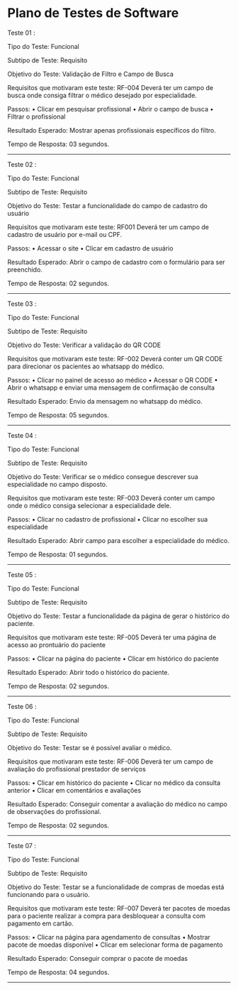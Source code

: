 # Plano de Testes de Software

Teste 01 :


Tipo do Teste: Funcional


Subtipo de Teste: Requisito


Objetivo do Teste: Validação de Filtro e Campo de Busca


Requisitos que motivaram este teste: RF-004 Deverá ter um campo de busca onde consiga filtrar o médico desejado por especialidade.


Passos: 
•	Clicar em pesquisar profissional
•	Abrir o campo de busca
•	Filtrar o profissional



Resultado Esperado: Mostrar apenas profissionais específicos do filtro.



Tempo de Resposta: 03 segundos.




________________________________________________________________________________________________________________________________________________________________________________



Teste 02 :


Tipo do Teste: Funcional


Subtipo de Teste: Requisito


Objetivo do Teste: Testar a funcionalidade do campo de cadastro do usuário


Requisitos que motivaram este teste: RF001 Deverá ter um campo de cadastro de usuário por e-mail ou CPF.


Passos: 
•	Acessar o site
•	Clicar em cadastro de usuário




Resultado Esperado: Abrir o campo de cadastro com o formulário para ser preenchido.


Tempo de Resposta: 02 segundos.






________________________________________________________________________________________________________________________________________________________________________________






Teste 03 :


Tipo do Teste: Funcional


Subtipo de Teste: Requisito


Objetivo do Teste: Verificar a validação do QR CODE


Requisitos que motivaram este teste: RF-002 Deverá conter um QR CODE para direcionar os pacientes ao whatsapp do médico.


Passos: 
•	Clicar no painel de acesso ao médico
•	Acessar o QR CODE
•	Abrir o whatsapp e enviar uma mensagem de confirmação de consulta




Resultado Esperado: Envio da mensagem no whatsapp do médico.


Tempo de Resposta: 05 segundos.



________________________________________________________________________________________________________________________________________________________________________________



Teste 04 :


Tipo do Teste: Funcional


Subtipo de Teste: Requisito


Objetivo do Teste: Verificar se o médico consegue descrever sua especialidade no campo disposto.


Requisitos que motivaram este teste: RF-003 Deverá conter um campo onde o médico consiga selecionar a especialidade dele.


Passos: 
•	Clicar no cadastro de profissional
•	Clicar no escolher sua especialidade



Resultado Esperado: Abrir campo para escolher a especialidade do médico.


Tempo de Resposta: 01 segundos.



________________________________________________________________________________________________________________________________________________________________________________




Teste 05 :


Tipo do Teste: Funcional


Subtipo de Teste: Requisito


Objetivo do Teste: Testar a funcionalidade da página de gerar o histórico do paciente.


Requisitos que motivaram este teste: RF-005 Deverá ter uma página de acesso ao prontuário do paciente


Passos: 
•	Clicar na página do paciente
•	Clicar em histórico do paciente


Resultado Esperado: Abrir todo o histórico do paciente.


Tempo de Resposta: 02 segundos.


________________________________________________________________________________________________________________________________________________________________________________



Teste 06 :


Tipo do Teste: Funcional


Subtipo de Teste: Requisito


Objetivo do Teste: Testar se é possível avaliar o médico.


Requisitos que motivaram este teste: RF-006 Deverá ter um campo de avaliação do profissional prestador de serviços


Passos: 
•	Clicar em histórico do paciente
•	Clicar no médico da consulta anterior
•	Clicar em comentários e avaliações


Resultado Esperado: Conseguir comentar a avaliação do médico no campo de observações do profissional.


Tempo de Resposta: 02 segundos.



________________________________________________________________________________________________________________________________________________________________________________






Teste 07 :


Tipo do Teste: Funcional


Subtipo de Teste: Requisito


Objetivo do Teste: Testar se a funcionalidade de compras de moedas está funcionando para o usuário.


Requisitos que motivaram este teste: RF-007 Deverá ter pacotes de moedas para o paciente realizar a compra para desbloquear a consulta com pagamento em cartão.


Passos: 
•	Clicar na página para agendamento de consultas
•	Mostrar pacote de moedas disponível
•	Clicar em selecionar forma de pagamento



Resultado Esperado: Conseguir comprar o pacote de moedas



Tempo de Resposta: 04 segundos.


________________________________________________________________________________________________________________________________________________________________________________


